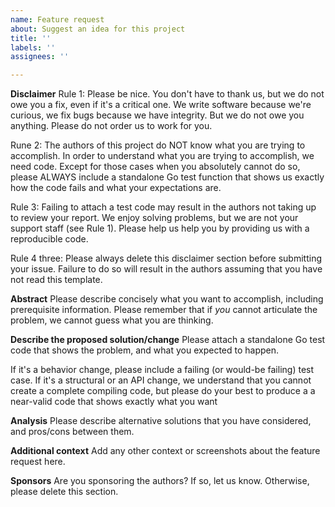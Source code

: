 ```yaml
---
name: Feature request
about: Suggest an idea for this project
title: ''
labels: ''
assignees: ''

---
```


**Disclaimer**
Rule 1: Please be nice. You don't have to thank us, but we do not owe you a fix, even if it's a critical one. We write software because we're curious, we fix bugs because we have integrity. But we do not owe you anything. Please do not order us to work for you.

Rune 2: The authors of this project do NOT know what you are trying to accomplish. In order to understand what you are trying to accomplish, we need code. Except for those cases when you absolutely cannot do so, please ALWAYS include a standalone Go test function that shows us exactly how the code fails and what your expectations are.

Rule 3: Failing to attach a test code may result in the authors not taking up to review your report. We enjoy solving problems, but we are not your support staff (see Rule 1). Please help us help you by providing us with a reproducible code.

Rule 4 three: Please always delete this disclaimer section before submitting your issue. Failure to do so will result in the authors assuming that you have not read this template.

**Abstract**
Please describe concisely what you want to accomplish, including prerequisite information. Please remember that if _you_ cannot articulate the problem, we cannot guess what you are thinking.

**Describe the proposed solution/change**
Please attach a standalone Go test code that shows the problem, and what you expected to happen.

If it's a behavior change, please include a failing (or would-be failing) test case.  If it's a structural or an API change, we understand that you cannot create a complete compiling code, but please do your best to produce a a near-valid code that shows exactly what you want

**Analysis**
Please describe alternative solutions that you have considered, and pros/cons between them.

**Additional context**
Add any other context or screenshots about the feature request here.

**Sponsors**
Are you sponsoring the authors? If so, let us know. Otherwise, please delete this section.
